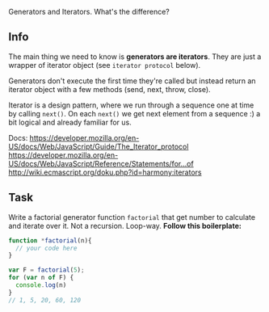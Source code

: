 Generators and Iterators. What's the difference?

## Info
The main thing we need to know is __generators are iterators__. 
They are just a wrapper of iterator object (see `iterator protocol` below).

Generators don't execute the first time they're called but instead
return an iterator object with a few methods (send, next, throw, close).

Iterator is a design pattern, where we run through a sequence one at time
by calling `next()`. On each `next()` we get next element from a sequence :)
a bit logical and already familiar for us.

Docs:
https://developer.mozilla.org/en-US/docs/Web/JavaScript/Guide/The_Iterator_protocol
https://developer.mozilla.org/en-US/docs/Web/JavaScript/Reference/Statements/for...of
http://wiki.ecmascript.org/doku.php?id=harmony:iterators

## Task
Write a factorial generator function `factorial` that get number to calculate
and iterate over it. Not a recursion. Loop-way.
**Follow this boilerplate:**
```js
function *factorial(n){
  // your code here
}

var F = factorial(5);
for (var n of F) {
  console.log(n)
}
// 1, 5, 20, 60, 120
```
